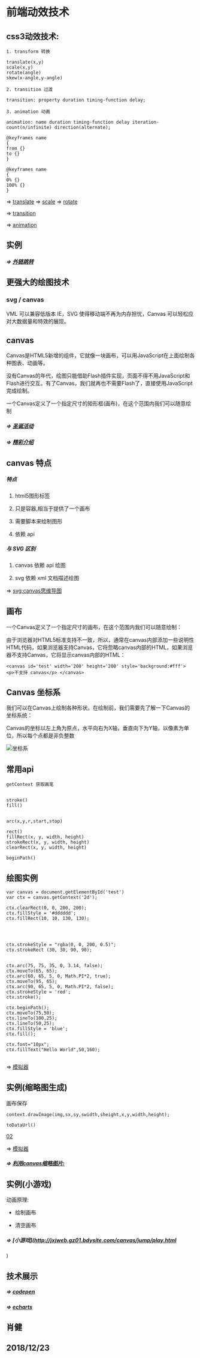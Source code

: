 # 前端动效技术

## css3动效技术:

```
1. transform 转换

translate(x,y)	
scale(x,y)	
rotate(angle)	
skew(x-angle,y-angle)	

2. transition 过渡

transition: property duration timing-function delay;

3. animation 动画

animation: name duration timing-function delay iteration-count(n/infinite) direction(alternate);

@keyframes name
{
from {}
to {}
}

@keyframes name
{
0% {}
100% {}
}

```

=> [translate](http://www.w3school.com.cn/tiy/c.asp?f=css_transform_translate)
=> [scale](http://www.w3school.com.cn/tiy/c.asp?f=css_transform_scale)
=> [rotate](http://www.w3school.com.cn/tiy/c.asp?f=css_transform_rotate)

=> [transition](http://www.w3school.com.cn/tiy/t.asp?f=css3_transition)

=> [animation](http://www.w3school.com.cn/tiy/t.asp?f=css3_animation)


##  实例


##### => [外链跳转](https://api-m.haohuan.com/public/h5/externalChainSkip.html?url=https%3A%2F%2Fwww.haohuan.com%3Ftest%3D1)



## 更强大的绘图技术

### svg / canvas

VML 可以兼容低版本 IE，SVG 使得移动端不再为内存担忧，Canvas 可以轻松应对大数据量和特效的展现。

## canvas

Canvas是HTML5新增的组件，它就像一块画布，可以用JavaScript在上面绘制各种图表、动画等。

没有Canvas的年代，绘图只能借助Flash插件实现，页面不得不用JavaScript和Flash进行交互。有了Canvas，我们就再也不需要Flash了，直接使用JavaScript完成绘制。

一个Canvas定义了一个指定尺寸的矩形框(画布)，在这个范围内我们可以随意绘制



##### => [圣诞活动](http://api-m.haohuan.com/public/activity/ChristmasDay.html)

##### => [精彩介绍](https://www.imooc.com/video/2493)

## canvas 特点

##### 特点

1. html5图形标签

1. 只是容器,相当于提供了一个画布

1. 需要脚本来绘制图形

1. 依赖 api

##### 与 SVG 区别

1. canvas 依赖 api 绘图

1. svg 依赖 xml 文档描述绘图

=> [svg:canvas思维导图](canvas.svg)

## 画布

一个Canvas定义了一个指定尺寸的画布，在这个范围内我们可以随意绘制：

由于浏览器对HTML5标准支持不一致，所以，通常在canvas内部添加一些说明性HTML代码，如果浏览器支持Canvas，它将忽略canvas内部的HTML，如果浏览器不支持Canvas，它将显示canvas内部的HTML：

```
<canvas id='test' width='200' height='200' style='background:#fff'> <p>不支持 canvas</p> </canvas> 
```
## Canvas 坐标系

我们可以在Canvas上绘制各种形状。在绘制前，我们需要先了解一下Canvas的坐标系统：

Canvas的坐标以左上角为原点，水平向右为X轴，垂直向下为Y轴，以像素为单位，所以每个点都是非负整数

![坐标系](png/01.png)


## 常用api

```
getContext 获取画笔
```
```

stroke()
fill()


arc(x,y,r,start,stop)

rect()	
fillRect(x, y, width, height)	
strokeRect(x, y, width, height)	
clearRect(x, y, width, height)

beginPath()

```




## 绘图实例

```
var canvas = document.getElementById('test')
var ctx = canvas.getContext('2d'); 

ctx.clearRect(0, 0, 200, 200);
ctx.fillStyle = '#dddddd'; 
ctx.fillRect(10, 10, 130, 130); 




ctx.strokeStyle = "rgba(0, 0, 200, 0.5)";
ctx.strokeRect (30, 30, 90, 90);


ctx.arc(75, 75, 35, 0, 3.14, false);
ctx.moveTo(65, 65);
ctx.arc(60, 65, 5, 0, Math.PI*2, true);
ctx.moveTo(95, 65);
ctx.arc(90, 65, 5, 0, Math.PI*2, false);
ctx.strokeStyle = 'red';
ctx.stroke();

ctx.beginPath();
ctx.moveTo(75,50);
ctx.lineTo(100,25);
ctx.lineTo(50,25);
ctx.fillStyle = 'blue';
ctx.fill();

ctx.font="10px";
ctx.fillText("Hello World",50,160);


```

=> [模拟器](http://js.jirengu.com/?html,output)


## 实例(缩略图生成)

画布保存
```
context.drawImage(img,sx,sy,swidth,sheight,x,y,width,height);

toDataUrl()
```

[02](png/02.png)

=> [模拟器](http://js.jirengu.com/?html,output)

##### => [利用canvas缩略图片:](http://jxjweb.top/2017/03/27.html)

## 实例(小游戏)

动画原理:

- 绘制画布

- 清空画布

##### => [小游戏](http://jxjweb.gz01.bdysite.com/canvas/jump/play.html
)

## 技术展示

##### => [codepen](https://codepen.io/)

##### => [echarts](http://echarts.baidu.com/index.html)

## 肖健
## 2018/12/23
